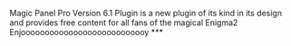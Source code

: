 Magic Panel Pro Version 6.1 Plugin is a new plugin 
of its kind in its design and provides free content
for all fans of the magical Enigma2
Enjooooooooooooooooooooooooooy ***
